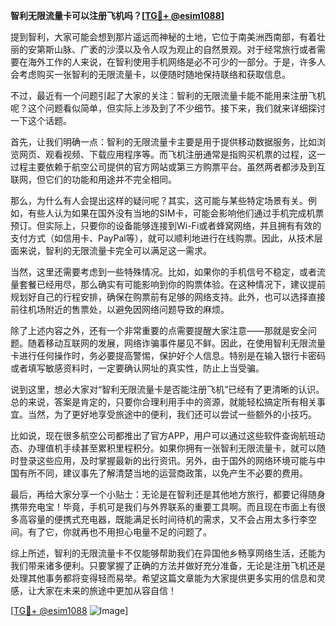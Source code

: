 **智利无限流量卡可以注册飞机吗？[[TG💪+ @esim1088](https://t.me/s/esim1088)]**

提到智利，大家可能会想到那片遥远而神秘的土地，它位于南美洲西南部，有着壮丽的安第斯山脉、广袤的沙漠以及令人叹为观止的自然景观。对于经常旅行或者需要在海外工作的人来说，在智利使用手机网络是必不可少的一部分。于是，许多人会考虑购买一张智利的无限流量卡，以便随时随地保持联络和获取信息。

不过，最近有一个问题引起了大家的关注：智利的无限流量卡能不能用来注册飞机呢？这个问题看似简单，但实际上涉及到了不少细节。接下来，我们就来详细探讨一下这个话题。

首先，让我们明确一点：智利的无限流量卡主要是用于提供移动数据服务，比如浏览网页、观看视频、下载应用程序等。而飞机注册通常是指购买机票的过程，这一过程主要依赖于航空公司提供的官方网站或第三方购票平台。虽然两者都涉及到互联网，但它们的功能和用途并不完全相同。

那么，为什么有人会提出这样的疑问呢？其实，这可能与某些特定场景有关。例如，有些人认为如果在国外没有当地的SIM卡，可能会影响他们通过手机完成机票预订。但实际上，只要你的设备能够连接到Wi-Fi或者蜂窝网络，并且拥有有效的支付方式（如信用卡、PayPal等），就可以顺利地进行在线购票。因此，从技术层面来说，智利的无限流量卡完全可以满足这一需求。

当然，这里还需要考虑到一些特殊情况。比如，如果你的手机信号不稳定，或者流量套餐已经用尽，那么确实有可能影响到你的购票体验。在这种情况下，建议提前规划好自己的行程安排，确保在购票前有足够的网络支持。此外，也可以选择直接前往机场附近的售票处，以避免因网络问题导致的麻烦。

除了上述内容之外，还有一个非常重要的点需要提醒大家注意——那就是安全问题。随着移动互联网的发展，网络诈骗事件屡见不鲜。因此，在使用智利无限流量卡进行任何操作时，务必要提高警惕，保护好个人信息。特别是在输入银行卡密码或者填写敏感资料时，一定要确认网址的真实性，防止上当受骗。

说到这里，想必大家对“智利无限流量卡是否能注册飞机”已经有了更清晰的认识。总的来说，答案是肯定的，只要你合理利用手中的资源，就能轻松搞定所有相关事宜。当然，为了更好地享受旅途中的便利，我们还可以尝试一些额外的小技巧。

比如说，现在很多航空公司都推出了官方APP，用户可以通过这些软件查询航班动态、办理值机手续甚至累积里程积分。如果你拥有一张智利无限流量卡，就可以随时登录这些应用，及时掌握最新的出行资讯。另外，由于国外的网络环境可能与中国有所不同，建议事先了解清楚当地的运营商政策，以免产生不必要的费用。

最后，再给大家分享一个小贴士：无论是在智利还是其他地方旅行，都要记得随身携带充电宝！毕竟，手机可是我们与外界联系的重要工具啊。而且现在市面上有很多高容量的便携式充电器，既能满足长时间待机的需求，又不会占用太多行李空间。有了它，你就再也不用担心电量不足的问题了。

综上所述，智利的无限流量卡不仅能够帮助我们在异国他乡畅享网络生活，还能为我们带来诸多便利。只要掌握了正确的方法并做好充分准备，无论是注册飞机还是处理其他事务都将变得轻而易举。希望这篇文章能为大家提供更多实用的信息和灵感，让大家在未来的旅途中更加从容自信！

[[TG💪+ @esim1088](https://t.me/s/esim1088) ![Image](https://i.postimg.cc/4NQfJmqS/Snipaste-2025-05-13-00-14-12.png)]